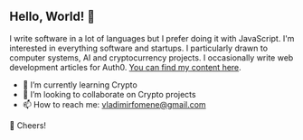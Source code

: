 <!--
**vladimirfomene/vladimirfomene** is a ✨ _special_ ✨ repository because its `README.md` (this file) appears on your GitHub profile.

Here are some ideas to get you started:

- 🔭 I’m currently working on ...
- 🌱 I’m currently learning ...
- 👯 I’m looking to collaborate on ...
- 🤔 I’m looking for help with ...
- 💬 Ask me about ...
- 📫 How to reach me: ...
- 😄 Pronouns: ...
- ⚡ Fun fact: ...
-->
## Hello, World! 👋

I write software in a lot of languages but I prefer doing it with JavaScript. I'm interested in everything software and startups. I particularly drawn to computer systems, AI and cryptocurrency projects. I occasionally write web development articles for Auth0. [You can find my content here](https://www.vladimirfomene.com/).

- 🌱 I’m currently learning Crypto
- 👯 I’m looking to collaborate on Crypto projects
- 📫 How to reach me: vladimirfomene@gmail.com


🥂 Cheers!
